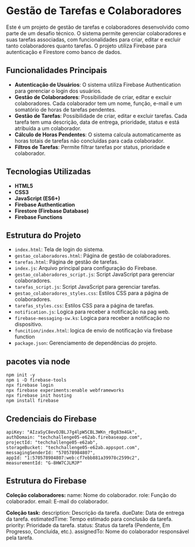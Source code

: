 # Gestão de Tarefas e Colaboradores
Este é um projeto de gestão de tarefas e colaboradores desenvolvido como parte de um desafio técnico. O sistema permite gerenciar colaboradores e suas tarefas associadas, com funcionalidades para criar, editar e excluir tanto colaboradores quanto tarefas. O projeto utiliza Firebase para autenticação e Firestore como banco de dados.

## Funcionalidades Principais
- **Autenticação de Usuários**: O sistema utiliza Firebase Authentication para gerenciar o login dos usuários.
- **Gestão de Colaboradores**: Possibilidade de criar, editar e excluir colaboradores. Cada colaborador tem um nome, função, e-mail e um somatório de horas de tarefas pendentes.
- **Gestão de Tarefas**: Possibilidade de criar, editar e excluir tarefas. Cada tarefa tem uma descrição, data de entrega, prioridade, status e está atribuída a um colaborador.
- **Cálculo de Horas Pendentes**: O sistema calcula automaticamente as horas totais de tarefas não concluídas para cada colaborador.
- **Filtros de Tarefas**: Permite filtrar tarefas por status, prioridade e colaborador.

## Tecnologias Utilizadas
- **HTML5**
- **CSS3**
- **JavaScript (ES6+)**
- **Firebase Authentication**
- **Firestore (Firebase Database)**
- **Firebase Functions**

## Estrutura do Projeto
- `index.html`: Tela de login do sistema.
- `gestao_colaboradores.html`: Página de gestão de colaboradores.
- `tarefas.html`: Página de gestão de tarefas.
- `index.js`: Arquivo principal para configuração do Firebase.
- `gestao_colaboradores_script.js`: Script JavaScript para gerenciar colaboradores.
- `tarefas_script.js`: Script JavaScript para gerenciar tarefas.
- `gestao_colaboradores_styles.css`: Estilos CSS para a página de colaboradores.
- `tarefas_styles.css`: Estilos CSS para a página de tarefas.
- `notification.js`: Logica para receber a notificação na pag web.
- `firebase-messaging-sw.ks`: Logica para receber a notificação no dispositivo.
- `funcition/index.html`: logica de envio de notificação via firebase function
- `package.json`: Gerenciamento de dependências do projeto.

## pacotes via node
    npm init -y
    npm i -D firebase-tools
    npx firebase login
    npx firebase experiments:enable webframeworks
    npx firebase init hosting
    npm install firebase


## Credenciais do Firebase
    apiKey: "AIzaSyC8evOJBLJ7g4lpW5CBL3WKn_rBg83m4Gk",
    authDomain: "techchallenge05-e62ab.firebaseapp.com",
    projectId: "techchallenge05-e62ab",
    storageBucket: "techchallenge05-e62ab.appspot.com",
    messagingSenderId: "570578984807",
    appId: "1:570578984807:web:cf7ebb881a39978c2599c2",
    measurementId: "G-8HW7CJLMJP"

## Estrutura do Firebase
**Coleção colaboradores:**
name: Nome do colaborador.
role: Função do colaborador.
email: E-mail do colaborador.

**Coleção task:**
description: Descrição da tarefa.
dueDate: Data de entrega da tarefa.
estimatedTime: Tempo estimado para conclusão da tarefa.
priority: Prioridade da tarefa.
status: Status da tarefa (Pendente, Em Progresso, Concluída, etc.).
assignedTo: Nome do colaborador responsável pela tarefa.
